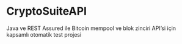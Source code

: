 # CryptoSuiteAPI
Java ve REST Assured ile Bitcoin mempool ve blok zinciri API’si için kapsamlı otomatik test projesi
